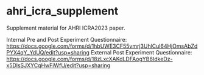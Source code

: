 # ahri_icra_supplement
Supplement material for AHRI ICRA2023 paper.

Internal Pre and Post Experiment Questionnaire: https://docs.google.com/forms/d/1hbUWE3CF55vmrj3UhlCul64HjOmsAbZdPYX4qY_YdUQ/edit?usp=sharing
External Post Experiment Questionnaire: https://docs.google.com/forms/d/18zLxcXAKdLDFAogYB6IdkeDz-x5DlsSJXYCqHwFiWfU/edit?usp=sharing
